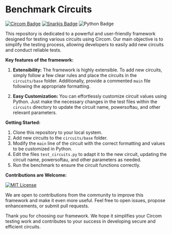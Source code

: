 # Benchmark Circuits
[![Circom Badge](https://img.shields.io/badge/circuits-circom-black)](https://github.com/iden3/circom)
[![Snarkjs Badge](https://img.shields.io/badge/proof_system-snarkjs-yellow)](https://github.com/iden3/snarkjs)
![Python Badge](https://img.shields.io/badge/compile-python-green)





This repository is dedicated to a powerful and user-friendly framework designed for testing various circuits using Circom. Our main objective is to simplify the testing process, allowing developers to easily add new circuits and conduct reliable tests.

**Key features of the framework:**

1.  **Extensibility:** The framework is highly extensible. To add new circuits, simply follow a few clear rules and place the circuits in the `circuits/base` folder. Additionally, provide a commented `main` file following the appropriate formatting.
    
2.  **Easy Customization:** You can effortlessly customize circuit values using Python. Just make the necessary changes in the test files within the `circuits` directory to update the circuit name, powersoftau, and other relevant parameters.
    

**Getting Started:**

1.  Clone this repository to your local system.
2.  Add new circuits to the `circuits/base` folder.
3.  Modify the `main` line of the circuit with the correct formatting and values to be customized in Python.
4.  Edit the files `test_circuits.py` to adapt it to the new circuit, updating the circuit name, powersoftau, and other parameters as needed.
5.  Run the benchmark to ensure the circuit functions correctly.

**Contributions are Welcome:**

[![MIT License](https://img.shields.io/badge/License-MIT-red.svg)](https://choosealicense.com/licenses/mit/)

We are open to contributions from the community to improve this framework and make it even more useful. Feel free to open issues, propose enhancements, or submit pull requests.

Thank you for choosing our framework. We hope it simplifies your Circom testing work and contributes to your success in developing secure and efficient circuits.

